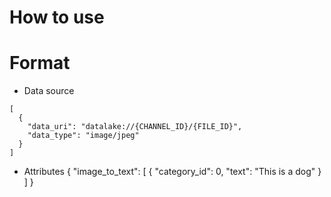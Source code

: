# How to use

# Format

- Data source
```
[
  {
    "data_uri": "datalake://{CHANNEL_ID}/{FILE_ID}",
    "data_type": "image/jpeg"
  }
]
```

- Attributes
{
  "image_to_text": [
    {
      "category_id": 0,
      "text": "This is a dog"
    }
  ]
}
